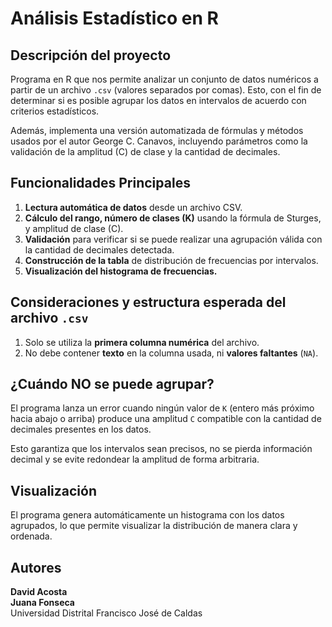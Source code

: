 # Análisis Estadístico en R

## Descripción del proyecto

Programa en R que nos permite analizar un conjunto de datos numéricos a partir de un archivo `.csv` (valores separados por comas). Esto, con el fin de determinar si es posible agrupar los datos en intervalos de acuerdo con criterios estadísticos.

Además, implementa una versión automatizada de fórmulas y métodos usados por el autor George C. Canavos, incluyendo parámetros como la validación de la amplitud (C) de clase y la cantidad de decimales.

## Funcionalidades Principales

1. **Lectura automática de datos** desde un archivo CSV.  
2. **Cálculo del rango, número de clases (K)** usando la fórmula de Sturges, y amplitud de clase (C).  
3. **Validación** para verificar si se puede realizar una agrupación válida con la cantidad de decimales detectada.  
4. **Construcción de la tabla** de distribución de frecuencias por intervalos.  
5. **Visualización del histograma de frecuencias.**

## Consideraciones y estructura esperada del archivo `.csv`

1. Solo se utiliza la **primera columna numérica** del archivo.  
2. No debe contener **texto** en la columna usada, ni **valores faltantes** (`NA`).

## ¿Cuándo NO se puede agrupar?

El programa lanza un error cuando ningún valor de `K` (entero más próximo hacia abajo o arriba) produce una amplitud `C` compatible con la cantidad de decimales presentes en los datos.

Esto garantiza que los intervalos sean precisos, no se pierda información decimal y se evite redondear la amplitud de forma arbitraria.

## Visualización

El programa genera automáticamente un histograma con los datos agrupados, lo que permite visualizar la distribución de manera clara y ordenada.

## Autores

**David Acosta**  
**Juana Fonseca**  
Universidad Distrital Francisco José de Caldas
